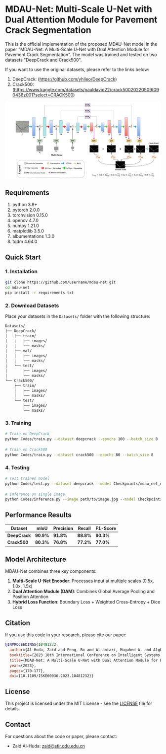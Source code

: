 # MDAU-Net: Multi-Scale U-Net with Dual Attention Module for Pavement Crack Segmentation


This is the official implementation of the proposed MDAU-Net model in the paper "MDAU-Net: A Multi-Scale U-Net with Dual Attention Module for Pavement Crack Segmentation". The model was trained and tested on two datasets "DeepCrack and Crack500". 

If you want to use the original datasets, please refer to the links below:
1. DeepCrack: (https://github.com/yhlleo/DeepCrack)
2. Crack500: (https://www.kaggle.com/datasets/pauldavid22/crack50020220509t090436z001?select=CRACK500)

![alt text](https://github.com/zaidalhuda/mdau-net/blob/main/MDAU-Net%20Architecture.jpg?raw=true)


## Requirements

1. python 3.8+
2. pytorch 2.0.0
3. torchvision 0.15.0
4. opencv 4.7.0
5. numpy 1.21.0
6. matplotlib 3.5.0
7. albumentations 1.3.0
8. tqdm 4.64.0

## Quick Start

### 1. Installation
```bash
git clone https://github.com/username/mdau-net.git
cd mdau-net
pip install -r requirements.txt
```

### 2. Download Datasets
Place your datasets in the `Datasets/` folder with the following structure:
```
Datasets/
├── DeepCrack/
│   ├── train/
│   │   ├── images/
│   │   └── masks/
│   ├── val/
│   │   ├── images/
│   │   └── masks/
│   └── test/
│       ├── images/
│       └── masks/
└── Crack500/
    ├── train/
    │   ├── images/
    │   └── masks/
    └── test/
        ├── images/
        └── masks/
```

### 3. Training
```bash
# Train on DeepCrack
python Codes/train.py --dataset deepcrack --epochs 100 --batch_size 8

# Train on Crack500
python Codes/train.py --dataset crack500 --epochs 80 --batch_size 8
```

### 4. Testing
```bash
# Test trained model
python Codes/test.py --dataset deepcrack --model Checkpoints/mdau_net_deepcrack.pth

# Inference on single image
python Codes/inference.py --image path/to/image.jpg --model Checkpoints/mdau_net_deepcrack.pth
```

## Performance Results

| Dataset | mIoU | Precision | Recall | F1-Score |
|---------|------|-----------|--------|----------|
| **DeepCrack** | **90.9%** | **91.8%** | **88.8%** | **90.3%** |
| **Crack500** | **80.3%** | **76.8%** | **77.2%** | **77.0%** |

## Model Architecture

MDAU-Net combines three key components:
1. **Multi-Scale U-Net Encoder**: Processes input at multiple scales (0.5x, 1.0x, 1.5x)
2. **Dual Attention Module (DAM)**: Combines Global Average Pooling and Position Attention
3. **Hybrid Loss Function**: Boundary Loss + Weighted Cross-Entropy + Dice Loss


## Citation

If you use this code in your research, please cite our paper:

```bibtex
@INPROCEEDINGS{10481232,
  author={Al-Huda, Zaid and Peng, Bo and Al-antari, Mugahed A. and Algburi, Riyadh Nazar Ali and Saleh, Radhwan A. A. and Moghalles, Khaled},
  booktitle={2023 18th International Conference on Intelligent Systems and Knowledge Engineering (ISKE)}, 
  title={MDAU-Net: A Multi-Scale U-Net with Dual Attention Module for Pavement Crack Segmentation}, 
  year={2023},
  pages={170-177},
  doi={10.1109/ISKE60036.2023.10481232}}

```

## License

This project is licensed under the MIT License - see the [LICENSE](LICENSE) file for details.

## Contact

For questions about the code or paper, please contact:
- Zaid Al-Huda: [zaid@stir.cdu.edu.cn](mailto:zaid@stir.cdu.edu.cn)
